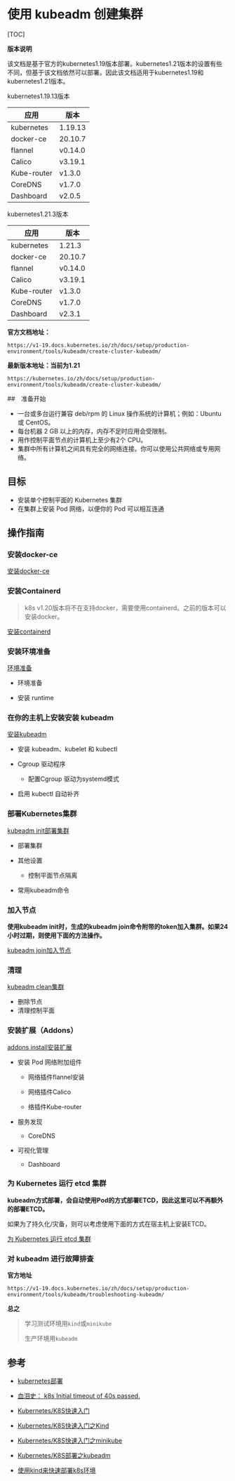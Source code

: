 # 使用 kubeadm 创建集群

[TOC]

**版本说明**

该文档是基于官方的kubernetes1.19版本部署。kubernetes1.21版本的设置有些不同，但基于该文档依然可以部署。因此该文档适用于kubernetes1.19和kubernetes1.21版本。



kubernetes1.19.13版本

| 应用        | 版本    |
| ----------- | ------- |
| kubernetes  | 1.19.13 |
| docker-ce   | 20.10.7 |
| flannel     | v0.14.0 |
| Calico      | v3.19.1 |
| Kube-router | v1.3.0  |
| CoreDNS     | v1.7.0  |
| Dashboard   | v2.0.5  |



kubernetes1.21.3版本

| 应用        | 版本    |
| ----------- | ------- |
| kubernetes  | 1.21.3  |
| docker-ce   | 20.10.7 |
| flannel     | v0.14.0 |
| Calico      | v3.19.1 |
| Kube-router | v1.3.0  |
| CoreDNS     | v1.7.0  |
| Dashboard   | v2.3.1  |



**官方文档地址：**

```shell
https://v1-19.docs.kubernetes.io/zh/docs/setup/production-environment/tools/kubeadm/create-cluster-kubeadm/
```

**最新版本地址：当前为1.21**

```shell
https://kubernetes.io/zh/docs/setup/production-environment/tools/kubeadm/create-cluster-kubeadm/
```



##　准备开始

- 一台或多台运行兼容 deb/rpm 的 Linux 操作系统的计算机；例如：Ubuntu 或 CentOS。
- 每台机器 2 GB 以上的内存，内存不足时应用会受限制。
- 用作控制平面节点的计算机上至少有2个 CPU。
- 集群中所有计算机之间具有完全的网络连接。你可以使用公共网络或专用网络。



## 目标

- 安装单个控制平面的 Kubernetes 集群
- 在集群上安装 Pod 网络，以便你的 Pod 可以相互连通



## 操作指南

### 安装docker-ce

[安装docker-ce](docker-install.md)



### 安装Containerd

> k8s v1.20版本将不在支持docker，需要使用containerd。之前的版本可以安装docker。

[安装containerd](containerd-install.md)



### 安装环境准备

[环境准备](kubeadm-prepare.md)

- 环境准备

- 安装 runtime



### 在你的主机上安装安装 kubeadm

[安装kubeadm](kubeadm-install.md)

- 安装 kubeadm、kubelet 和 kubectl

- Cgroup 驱动程序
  - 配置Cgroup 驱动为systemd模式

- 启用 kubectl 自动补齐



### 部署Kubernetes集群

[kubeadm init部署集群](kubeadm-init.md)

- 部署集群

- 其他设置
  - 控制平面节点隔离

- 常用kubeadm命令



### 加入节点

**使用kubeadm init时，生成的kubeadm join命令附带的token加入集群。如果24小时过期，则使用下面的方法操作。**

[kubeadm join加入节点](kubeadm-join.md)



### 清理

[kubeadm clean集群](kubeadm-clean.md)

- 删除节点
- 清理控制平面



### 安装扩展（Addons）

[addons install安装扩展](addons-install.md)

- 安装 Pod 网络附加组件

  - 网络插件flannel安装

  - 网络插件Calico

  - 络插件Kube-router

- 服务发现
  - CoreDNS

- 可视化管理
  - Dashboard



### 为 Kubernetes 运行 etcd 集群

**kubeadm方式部署，会自动使用Pod的方式部署ETCD，因此这里可以不再额外的部署ETCD。**

如果为了持久化/灾备，则可以考虑使用下面的方式在宿主机上安装ETCD。

[为 Kubernetes 运行 etcd 集群](etcd-install.md)



### 对 kubeadm 进行故障排查

**官方地址**

```shell
https://v1-19.docs.kubernetes.io/zh/docs/setup/production-environment/tools/kubeadm/troubleshooting-kubeadm/
```



**总之**

> 学习测试环境用`kind`或`minikube`
>
> 生产环境用`kubeadm`



## 参考

- [kubernetes部署](https://www.cnblogs.com/jayce9102/p/10592913.html)

- [血泪史： k8s Initial timeout of 40s passed.](https://blog.csdn.net/weixin_40161254/article/details/112232302)
- [Kubernetes/K8S快速入门](https://www.psvmc.cn/article/2021-02-25-kubernetes-start-1.html)

- [Kubernetes/K8S快速入门之Kind](https://www.psvmc.cn/article/2021-02-27-kubernetes-start-3-kind.html)
- [Kubernetes/K8S快速入门之minikube](https://www.psvmc.cn/article/2021-02-26-kubernetes-start-2-minikube.html)

- [Kubernetes/K8S部署之kubeadm](https://www.psvmc.cn/article/2021-02-28-kubernetes-start-4-kubeadm.html)

- [使用kind来快速部署k8s环境](https://zhuanlan.zhihu.com/p/61492135)

